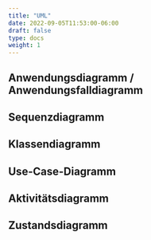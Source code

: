```yaml
---
title: "UML"
date: 2022-09-05T11:53:00-06:00
draft: false
type: docs
weight: 1
---
```


## Anwendungsdiagramm / Anwendungsfalldiagramm

## Sequenzdiagramm

## Klassendiagramm

## Use-Case-Diagramm

## Aktivitätsdiagramm

## Zustandsdiagramm
